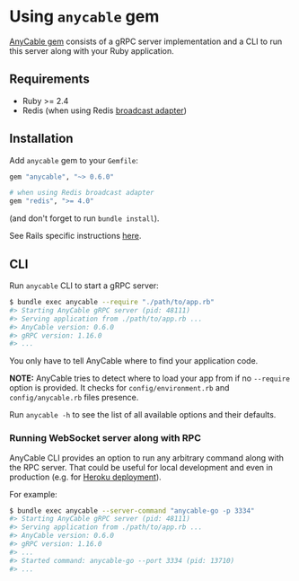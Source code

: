 # Using `anycable` gem

[AnyCable gem](https://github.com/anycable/anycable) consists of a gRPC server implementation and a CLI to run this server along with your Ruby application.

## Requirements
- Ruby >= 2.4
- Redis (when using Redis [broadcast adapter](broadcast_adapters.md))

## Installation

Add `anycable` gem to your `Gemfile`:

```ruby
gem "anycable", "~> 0.6.0"

# when using Redis broadcast adapter
gem "redis", ">= 4.0"
```

(and don't forget to run `bundle install`).

See Rails specific instructions [here](using_with_rails.md).

## CLI

Run `anycable` CLI to start a gRPC server:

```sh
$ bundle exec anycable --require "./path/to/app.rb"
#> Starting AnyCable gRPC server (pid: 48111)
#> Serving application from ./path/to/app.rb ...
#> AnyCable version: 0.6.0
#> gRPC version: 1.16.0
#> ...
```

You only have to tell AnyCable where to find your application code.

**NOTE:** AnyCable tries to detect where to load your app from if no `--require` option is provided.
It checks for `config/environment.rb` and `config/anycable.rb` files presence.

Run `anycable -h` to see the list of all available options and their defaults.

### Running WebSocket server along with RPC

AnyCable CLI provides an option to run any arbitrary command along with the RPC server. That could be useful for local development and even in production (e.g. for [Heroku deployment](heroku.md)).

For example:

```sh
$ bundle exec anycable --server-command "anycable-go -p 3334"
#> Starting AnyCable gRPC server (pid: 48111)
#> Serving application from ./path/to/app.rb ...
#> AnyCable version: 0.6.0
#> gRPC version: 1.16.0
#> ...
#> Started command: anycable-go --port 3334 (pid: 13710)
#> ...
```
